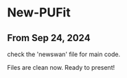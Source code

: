 # New-PUFit
## From Sep 24, 2024
check the 'newswan' file for main code.

Files are clean now. Ready to present!

